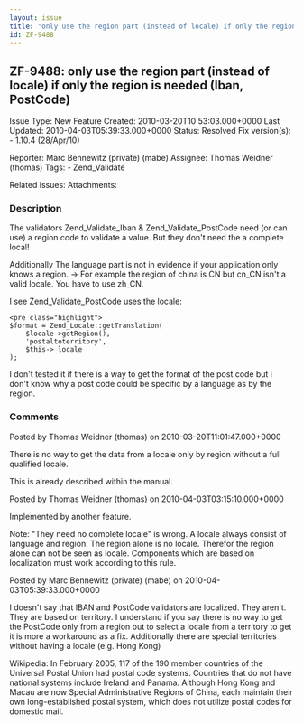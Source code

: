 ```yaml
---
layout: issue
title: "only use the region part (instead of locale) if only the region is needed (Iban, PostCode)"
id: ZF-9488
---
```


ZF-9488: only use the region part (instead of locale) if only the region is needed (Iban, PostCode)
---------------------------------------------------------------------------------------------------

 Issue Type: New Feature Created: 2010-03-20T10:53:03.000+0000 Last Updated: 2010-04-03T05:39:33.000+0000 Status: Resolved Fix version(s): - 1.10.4 (28/Apr/10)
 
 Reporter:  Marc Bennewitz (private) (mabe)  Assignee:  Thomas Weidner (thomas)  Tags: - Zend\_Validate
 
 Related issues: 
 Attachments: 
### Description

The validators Zend\_Validate\_Iban & Zend\_Validate\_PostCode need (or can use) a region code to validate a value. But they don't need the a complete local!

Additionally The language part is not in evidence if your application only knows a region. -> For example the region of china is CN but cn\_CN isn't a valid locale. You have to use zh\_CN.

I see Zend\_Validate\_PostCode uses the locale:

 
    <pre class="highlight">
    $format = Zend_Locale::getTranslation(
        $locale->getRegion(),
        'postaltoterritory',
        $this->_locale
    );


I don't tested it if there is a way to get the format of the post code but i don't know why a post code could be specific by a language as by the region.

 

 

### Comments

Posted by Thomas Weidner (thomas) on 2010-03-20T11:01:47.000+0000

There is no way to get the data from a locale only by region without a full qualified locale.

This is already described within the manual.

 

 

Posted by Thomas Weidner (thomas) on 2010-04-03T03:15:10.000+0000

Implemented by another feature.

Note: "They need no complete locale" is wrong. A locale always consist of language and region. The region alone is no locale. Therefor the region alone can not be seen as locale. Components which are based on localization must work according to this rule.

 

 

Posted by Marc Bennewitz (private) (mabe) on 2010-04-03T05:39:33.000+0000

I doesn't say that IBAN and PostCode validators are localized. They aren't. They are based on territory. I understand if you say there is no way to get the PostCode only from a region but to select a locale from a territory to get it is more a workaround as a fix. Additionally there are special territories without having a locale (e.g. Hong Kong)

Wikipedia: In February 2005, 117 of the 190 member countries of the Universal Postal Union had postal code systems. Countries that do not have national systems include Ireland and Panama. Although Hong Kong and Macau are now Special Administrative Regions of China, each maintain their own long-established postal system, which does not utilize postal codes for domestic mail.

 

 